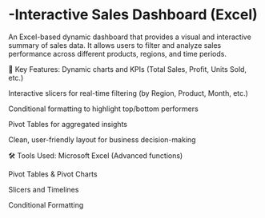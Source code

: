 # -Interactive Sales Dashboard (Excel)
An Excel-based dynamic dashboard that provides a visual and interactive summary of sales data. It allows users to filter and analyze sales performance across different products, regions, and time periods.

🔹 Key Features:
Dynamic charts and KPIs (Total Sales, Profit, Units Sold, etc.)

Interactive slicers for real-time filtering (by Region, Product, Month, etc.)

Conditional formatting to highlight top/bottom performers

Pivot Tables for aggregated insights

Clean, user-friendly layout for business decision-making

🛠️ Tools Used:
Microsoft Excel (Advanced functions)

Pivot Tables & Pivot Charts

Slicers and Timelines

Conditional Formatting
